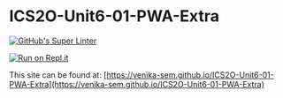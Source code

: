 # ICS2O-Unit6-01-PWA-Extra

[![GitHub's Super Linter](https://github.com/venika-sem/ICS2O-Unit6-01-PWA-Extra/workflows/GitHub's%20Super%20Linter/badge.svg)](https://github.com/venika-sem/ICS2O-Unit6-01-PWA-Extra/actions)

[![Run on Repl.it](https://repl.it/badge/github/venika-sem/ICS2O-Unit6-01-PWA-Extra)](https://repl.it/github/venika-sem/ICS2O-Unit6-01-PWA-Extra)

This site can be found at: [https://venika-sem.github.io/ICS2O-Unit6-01-PWA-Extra](https://venika-sem.github.io/ICS2O-Unit6-01-PWA-Extra)
